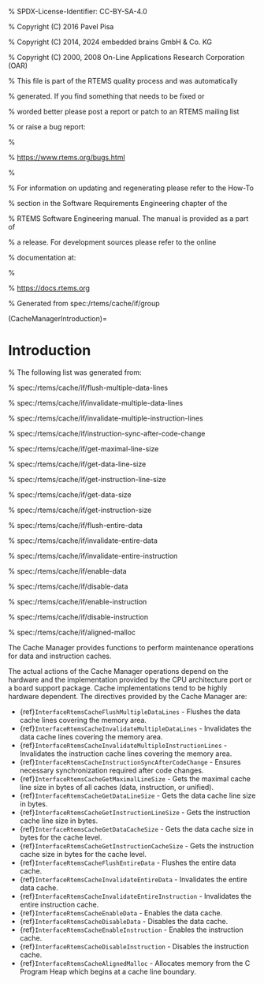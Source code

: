 % SPDX-License-Identifier: CC-BY-SA-4.0

% Copyright (C) 2016 Pavel Pisa

% Copyright (C) 2014, 2024 embedded brains GmbH & Co. KG

% Copyright (C) 2000, 2008 On-Line Applications Research Corporation (OAR)

% This file is part of the RTEMS quality process and was automatically

% generated.  If you find something that needs to be fixed or

% worded better please post a report or patch to an RTEMS mailing list

% or raise a bug report:

%

% https://www.rtems.org/bugs.html

%

% For information on updating and regenerating please refer to the How-To

% section in the Software Requirements Engineering chapter of the

% RTEMS Software Engineering manual.  The manual is provided as a part of

% a release.  For development sources please refer to the online

% documentation at:

%

% https://docs.rtems.org

% Generated from spec:/rtems/cache/if/group

(CacheManagerIntroduction)=

# Introduction

% The following list was generated from:

% spec:/rtems/cache/if/flush-multiple-data-lines

% spec:/rtems/cache/if/invalidate-multiple-data-lines

% spec:/rtems/cache/if/invalidate-multiple-instruction-lines

% spec:/rtems/cache/if/instruction-sync-after-code-change

% spec:/rtems/cache/if/get-maximal-line-size

% spec:/rtems/cache/if/get-data-line-size

% spec:/rtems/cache/if/get-instruction-line-size

% spec:/rtems/cache/if/get-data-size

% spec:/rtems/cache/if/get-instruction-size

% spec:/rtems/cache/if/flush-entire-data

% spec:/rtems/cache/if/invalidate-entire-data

% spec:/rtems/cache/if/invalidate-entire-instruction

% spec:/rtems/cache/if/enable-data

% spec:/rtems/cache/if/disable-data

% spec:/rtems/cache/if/enable-instruction

% spec:/rtems/cache/if/disable-instruction

% spec:/rtems/cache/if/aligned-malloc

The Cache Manager provides functions to perform maintenance operations for data
and instruction caches.

The actual actions of the Cache Manager operations depend on the hardware and
the implementation provided by the CPU architecture port or a board support
package. Cache implementations tend to be highly hardware dependent. The
directives provided by the Cache Manager are:

- {ref}`InterfaceRtemsCacheFlushMultipleDataLines` - Flushes the data cache
  lines covering the memory area.
- {ref}`InterfaceRtemsCacheInvalidateMultipleDataLines` - Invalidates the data
  cache lines covering the memory area.
- {ref}`InterfaceRtemsCacheInvalidateMultipleInstructionLines` - Invalidates
  the instruction cache lines covering the memory area.
- {ref}`InterfaceRtemsCacheInstructionSyncAfterCodeChange` - Ensures necessary
  synchronization required after code changes.
- {ref}`InterfaceRtemsCacheGetMaximalLineSize` - Gets the maximal cache line
  size in bytes of all caches (data, instruction, or unified).
- {ref}`InterfaceRtemsCacheGetDataLineSize` - Gets the data cache line size in
  bytes.
- {ref}`InterfaceRtemsCacheGetInstructionLineSize` - Gets the instruction cache
  line size in bytes.
- {ref}`InterfaceRtemsCacheGetDataCacheSize` - Gets the data cache size in
  bytes for the cache level.
- {ref}`InterfaceRtemsCacheGetInstructionCacheSize` - Gets the instruction
  cache size in bytes for the cache level.
- {ref}`InterfaceRtemsCacheFlushEntireData` - Flushes the entire data cache.
- {ref}`InterfaceRtemsCacheInvalidateEntireData` - Invalidates the entire data
  cache.
- {ref}`InterfaceRtemsCacheInvalidateEntireInstruction` - Invalidates the
  entire instruction cache.
- {ref}`InterfaceRtemsCacheEnableData` - Enables the data cache.
- {ref}`InterfaceRtemsCacheDisableData` - Disables the data cache.
- {ref}`InterfaceRtemsCacheEnableInstruction` - Enables the instruction cache.
- {ref}`InterfaceRtemsCacheDisableInstruction` - Disables the instruction
  cache.
- {ref}`InterfaceRtemsCacheAlignedMalloc` - Allocates memory from the C Program
  Heap which begins at a cache line boundary.
